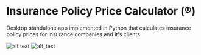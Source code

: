 # Insurance Policy Price Calculator (®)

Desktop standalone app implemented in Python that calculates insurance policy prices for insurance companies and it's clients.

![alt text](https://i.imgur.com/T2iIQRN.png)
![alt_text](https://i.imgur.com/CFSLxbb.png)
